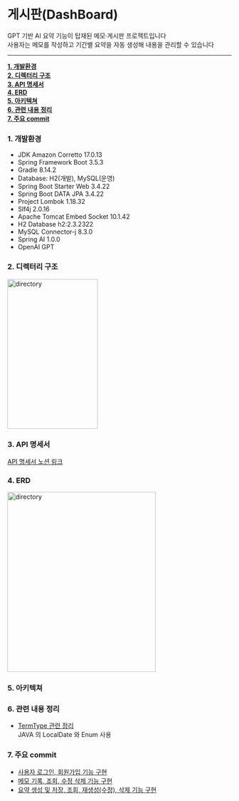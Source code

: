 # 게시판(DashBoard)

GPT 기반 AI 요약 기능이 탑재된 메모·게시판 프로젝트입니다<br>
사용자는 메모를 작성하고 기간별 요약을 자동 생성해 내용을 관리할 수 있습니다

---

[**1. 개발환경**](#1-개발환경)<br>
[**2. 디렉터리 구조**](#2-디렉터리-구조)<br>
[**3. API 명세서**](#3-api-명세서)<br>
[**4. ERD**](#4-ERD)<br>
[**5. 아키텍쳐**](#5-아키텍쳐)<br>
[**6. 관련 내용 정리**](#6-관련-내용-정리)<br>
[**7. 주요 commit**](#7-주요-commit)


### 1. 개발환경

+ JDK Amazon Corretto 17.0.13
+ Spring Framework Boot 3.5.3
+ Gradle 8.14.2
+ Database: H2(개발), MySQL(운영)
+ Spring Boot Starter Web 3.4.22
+ Spring Boot DATA JPA 3.4.22
+ Project Lombok 1.18.32
+ Slf4j 2.0.16
+ Apache Tomcat Embed Socket 10.1.42
+ H2 Database h2:2.3.2322
+ MySQL Connector-j 8.3.0
+ Spring AI 1.0.0
+ OpenAI GPT

### 2. 디렉터리 구조

<img src="https://github.com/user-attachments/assets/abfe8dcf-32f0-425b-b866-1ee3a8f43514" alt="directory" width="203" height="336">

### 3. API 명세서

[API 명세서 노션 링크](https://www.notion.so/API-22a890e2b4ff8089b64ece7b76516f4d?source=copy_link)

### 4. ERD

<img src="https://github.com/user-attachments/assets/b0c8d4fd-5d3f-4e13-9af9-f335928d9ce8" alt="directory" width="333" height="404">

### 5. 아키텍쳐

### 6. 관련 내용 정리

+ [TermType 관련 정리](https://lakevely27.tistory.com/42)<br>
  JAVA 의 LocalDate 와 Enum 사용

### 7. 주요 commit

+ [사용자 로그인, 회원가입 기능 구현](https://github.com/Hokirby/dashboard/commit/5158863e42c07977d6c7c700349170fcdc5c4a1a0)<br>
+ [메모 기록, 조회, 수정 삭제 기능 구현](https://github.com/Hokirby/dashboard/commit/1c85dd82071a1fe6abce1ced26c150a345e02c7c)<br>
+ [요약 생성 및 저장, 조회, 재생성(수정), 삭제 기능 구현](https://github.com/Hokirby/dashboard/commit/726dd5c4a4544aa034cd4596fc7dde92c0df3afb)<br>
